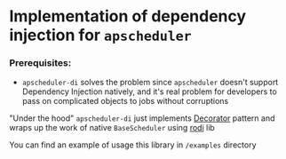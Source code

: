 # Implementation of dependency injection for `apscheduler`

### Prerequisites:

* `apscheduler-di` solves the problem since `apscheduler` doesn't support Dependency Injection
  natively, and it's real problem for developers to pass on complicated objects to jobs without
  corruptions

"Under the hood" `apscheduler-di` just
implements [Decorator](~~https~~://en.wikipedia.org/wiki/Decorator_pattern) pattern and wraps up the
work of native `BaseScheduler` using [rodi](https://github.com/Neoteroi/rodi) lib

You can find an example of usage this library in `/examples` directory
